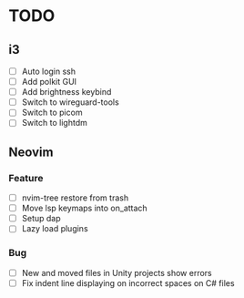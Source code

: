 # TODO

## i3

- [ ] Auto login ssh
- [ ] Add polkit GUI
- [ ] Add brightness keybind
- [ ] Switch to wireguard-tools
- [ ] Switch to picom
- [ ] Switch to lightdm

## Neovim

### Feature

- [ ] nvim-tree restore from trash
- [ ] Move lsp keymaps into on_attach
- [ ] Setup dap
- [ ] Lazy load plugins

### Bug

- [ ] New and moved files in Unity projects show errors
- [ ] Fix indent line displaying on incorrect spaces on C# files
